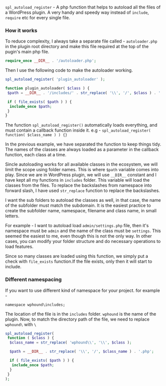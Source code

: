`spl_autoload_register` - A php function that helps to autoload all the files of a WordPress plugin. A very handy and speedy way instead of `include`, `require` etc for every single file.

### How it works

To reduce complexity, I always take a separate file called - `autoloader.php` in the plugin root directory and make this file required at the top of the pugin's main php file.

```php
require_once __DIR__ . '/autoloader.php';
```

Then I use the following code to make the autoloader working.

```php
spl_autoload_register( 'plugin_autoloader' );

function plugin_autoloader( $class ) {
 $path = __DIR__ . '/includes/' . str_replace( '\\', '/', $class ) . '.php';

 if ( file_exists( $path ) ) {
  include_once $path;
 }
}
```

The function `spl_autoload_register()` automatically loads everything, and must contain a callback function inside it.
e.g -
`spl_autoload_register( function( $class_name ) ) {}`

In the previous example, we have separated the function to keep things tidy. The names of the classes are always loaded as a parameter in the callback function, each class at a time.

Sincle autoloading works for all available classes in the ecosystem, we will limit the scope using folder names. This is where `$path` variable comes into play. Since we are in WordPress plugin, we will use `__DIR__` constant and I have kept all my functions in `includes` folder. This variable will load the classes from the files. To replace the backslashes from namespace into forward slash, I have used `str_replace` function to replace the backslashes.

I want the sub folders to autoload the classes as well, in that case, the name of the subfolder must match the subdomain. It is the easiest practice to create the subfolder name, namespace, filename and class name, in small letters.

For example - I want to autoload load `admin/settings.php` file, then it's namespace must be `admin` and the name of the class must be `settings`. This seemed the easiest to me, even though this is not the only way. In other cases, you can modify your folder structure and do necessary operations to load features.

Since so many classes are loaded using this function, we simply put a check with `file_exists` function.If the file exists, only then it will start to include.

### Different namespacing

If you want to use different kind of namespace for your project. for example -

`namespace wphound\includes;`

The location of the file is in the `includes` folder. `wphound` is the name of the plugin. Now, to match the directory path of the file, we need to replace `wphound\` with `\`

```php
spl_autoload_register(
 function ( $class ) {
  $class_name = str_replace( 'wphound\\', '\\', $class );

  $path = __DIR__ . str_replace( '\\', '/', $class_name ) . '.php';

  if ( file_exists( $path ) ) {
   include_once $path;
  }
 }
);
```
